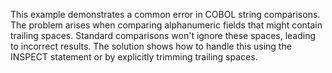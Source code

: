 This example demonstrates a common error in COBOL string comparisons.  The problem arises when comparing alphanumeric fields that might contain trailing spaces.  Standard comparisons won't ignore these spaces, leading to incorrect results.  The solution shows how to handle this using the INSPECT statement or by explicitly trimming trailing spaces.